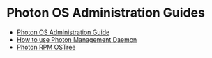 # Photon OS Administration Guides

- [Photon OS Administration Guide](photon-admin-guide.md)
- [How to use Photon Management Daemon](pmd-cli.md)
- [Photon RPM OSTree](Photon-RPM-OSTree-a-simple-guide.md)
